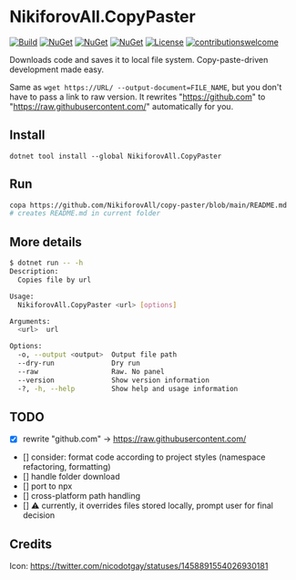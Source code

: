 # NikiforovAll.CopyPaster

[![Build](https://github.com/NikiforovAll/copy-paster/actions/workflows/build.yml/badge.svg)](https://github.com/NikiforovAll/copy-paster/actions/workflows/build.yml)
[![NuGet](https://img.shields.io/nuget/dt/NikiforovAll.CopyPaster.svg)](https://nuget.org/packages/NikiforovAll.CopyPaster)
[![NuGet](https://img.shields.io/nuget/v/NikiforovAll.CopyPaster.svg)](https://www.nuget.org/packages/NikiforovAll.CopyPaster/)
[![NuGet](https://img.shields.io/nuget/vpre/NikiforovAll.CopyPaster.svg)](https://www.nuget.org/packages/NikiforovAll.CopyPaster/)
[![License](https://img.shields.io/badge/license-MIT-blue.svg)](https://github.com/nikiforovall/copy-paster/blob/main/LICENSE)
[![contributionswelcome](https://img.shields.io/badge/contributions-welcome-brightgreen.svg?style=flat)](https://github.com/nikiforovall/copy-paster)

Downloads code and saves it to local file system. Copy-paste-driven development made easy.

Same as `wget https://URL/ --output-document=FILE_NAME`, but you don't have to pass a link to raw version. It rewrites "https://github.com" to "https://raw.githubusercontent.com/" automatically for you.

## Install

`dotnet tool install --global NikiforovAll.CopyPaster`

## Run

```bash
copa https://github.com/NikiforovAll/copy-paster/blob/main/README.md
# creates README.md in current folder
```

## More details

```bash
$ dotnet run -- -h
Description:
  Copies file by url

Usage:
  NikiforovAll.CopyPaster <url> [options]

Arguments:
  <url>  url

Options:
  -o, --output <output>  Output file path
  --dry-run              Dry run
  --raw                  Raw. No panel
  --version              Show version information
  -?, -h, --help         Show help and usage information
```

## TODO

* [X] rewrite "github.com" -> https://raw.githubusercontent.com/
* [] consider: format code according to project styles (namespace refactoring, formatting)
* [] handle folder download
* [] port to npx
* [] cross-platform path handling
* [] ⚠ currently, it overrides files stored locally, prompt user for final decision

## Credits

Icon: <https://twitter.com/nicodotgay/statuses/1458891554026930181>